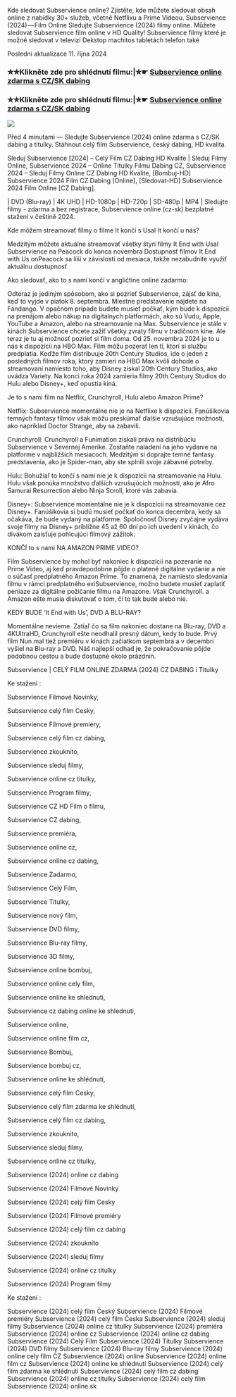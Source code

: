 Kde sledovat Subservience online? Zjistěte, kde můžete sledovat obsah online z nabídky 30+ služeb, včetně Netflixu a Prime Videou. Subservience (2024) — Film Online Sledujte Subservience (2024) filmy online. Můžete sledovat Subservience film online v HD Quality! Subservience filmy které je možné sledovat v televizi Dekstop machitos tabletách telefon také

Poslední aktualizace 11. října 2024

### ✮✮Klikněte zde pro shlédnutí filmu:|✮☛ [Subservience online zdarma s CZ/SK dabing](https://crotx.online/sk/movie/1064028/subservience.git)

### ✮✮Klikněte zde pro shlédnutí filmu:|✮☛ [Subservience online zdarma s CZ/SK dabing](https://crotx.online/sk/movie/1064028/subservience.git)

<p dir="auto"><a href="https://crotx.online/sk/movie/1064028/subservience.git" title="720p" rel="nofollow"><img src="https://i.imgur.com/jhNGoEt.gif" style="max-width: 100%;"></a></p>

Před 4 minutami — Sledujte Subservience (2024) online zdarma s CZ/SK dabing a titulky. Stáhnout celý film Subservience, český dabing, HD kvalita.

Sleduj Subservience [2024] – Celý Film CZ Dabing HD Kvalite | Sleduj Filmy Online, Subservience 2024 – Online Titulky Filmu Dabing CZ, Subservience 2024 – Sleduj Filmy Online CZ Dabing HD Kvalite, [Bombuj-HD] Subservience 2024 Film CZ Dabing [Online], [Sledovat-HD] Subservience 2024 Film Online [CZ Dabing].

| DVD (Blu-ray) | 4K UHD | HD-1080p | HD-720p | SD-480p | MP4 | Sledujte filmy - zdarma a bez registrace, Subservience online (cz-sk) bezplatné stažení v češtině 2024.

Kde môžem streamovať filmy o filme It končí s Usal It končí u nás?

Medzitým môžete aktuálne streamovať všetky štyri filmy It End with Usal Subservience na Peacock do konca novembra Dostupnosť filmov It End with Us onPeacock sa líši v závislosti od mesiaca, takže nezabudnite využiť aktuálnu dostupnosť

Ako sledovať, ako to s nami končí v angličtine online zadarmo:

Odteraz je jediným spôsobom, ako si pozrieť Subservience, zájsť do kina, keď to vyjde v piatok 8. septembra. Miestne predstavenie nájdete na Fandango. V opačnom prípade budete musieť počkať, kým bude k dispozícii na prenájom alebo nákup na digitálnych platformách, ako sú Vudu, Apple, YouTube a Amazon, alebo na streamovanie na Max. Subservience je stále v kinách Subservience chcete zažiť všetky zvraty filmu v tradičnom kine. Ale teraz je tu aj možnosť pozrieť si film doma. Od 25. novembra 2024 je to u nás k dispozícii na HBO Max. Film môžu pozerať len tí, ktorí si službu predplatia. Keďže film distribuuje 20th Century Studios, ide o jeden z posledných filmov roka, ktorý zamieri na HBO Max kvôli dohode o streamovaní namiesto toho, aby Disney získal 20th Century Studios, ako uvádza Variety. Na konci roka 2024 zamieria filmy 20th Century Studios do Hulu alebo Disney+, keď opustia kiná.

Je to s nami film na Netflix, Crunchyroll, Hulu alebo Amazon Prime?

Netflix: Subservience momentálne nie je na Netflixe k dispozícii. Fanúšikovia temných fantasy filmov však môžu preskúmať ďalšie vzrušujúce možnosti, ako napríklad Doctor Strange, aby sa zabavili.

Crunchyroll: Crunchyroll a Funimation získali práva na distribúciu Subservience v Severnej Amerike. Zostaňte naladení na jeho vydanie na platforme v najbližších mesiacoch. Medzitým si doprajte temné fantasy predstavenia, ako je Spider-man, aby ste splnili svoje zábavné potreby.

Hulu: Bohužiaľ to končí s nami nie je k dispozícii na streamovanie na Hulu. Hulu však ponúka množstvo ďalších vzrušujúcich možností, ako je Afro Samurai Resurrection alebo Ninja Scroll, ktoré vás zabavia.

Disney+: Subservience momentálne nie je k dispozícii na streamovanie cez Disney+. Fanúšikovia si budú musieť počkať do konca decembra, kedy sa očakáva, že bude vydaný na platforme. Spoločnosť Disney zvyčajne vydáva svoje filmy na Disney+ približne 45 až 60 dní po ich uvedení v kinách, čo divákom zaisťuje pohlcujúci filmový zážitok.

KONČÍ to s nami NA AMAZON PRIME VIDEO?

Film Subservience by mohol byť nakoniec k dispozícii na pozeranie na Prime Video, aj keď pravdepodobne pôjde o platené digitálne vydanie a nie o súčasť predplatného Amazon Prime. To znamená, že namiesto sledovania filmu v rámci predplatného exiSubservience, možno budete musieť zaplatiť peniaze za digitálne požičanie filmu na Amazone. Však Crunchyroll. a Amazon ešte musia diskutovať o tom, či to tak bude alebo nie.

KEDY BUDE ‘It End with Us’, DVD A BLU-RAY?

Momentálne nevieme. Zatiaľ čo sa film nakoniec dostane na Blu-ray, DVD a 4KUltraHD, Crunchyroll ešte neodhalil presný dátum, kedy to bude. Prvý film Nun mal tiež premiéru v kinách začiatkom septembra a v decembri vyšiel na Blu-ray a DVD. Náš najlepší odhad je, že pokračovanie pôjde podobnou cestou a bude dostupné okolo prázdnin.

Subservience | CELÝ FILM ONLINE ZDARMA (2024) CZ DABING i Titulky

Ke stažení :

Subservience Filmové Novinky,

Subservience celý film Cesky,

Subservience Filmové premiéry,

Subservience celý film cz dabing,

Subservience zkouknito,

Subservience sleduj filmy,

Subservience online cz titulky,

Subservience Program filmy,

Subservience CZ HD Film o filmu,

Subservience CZ dabing,

Subservience premiéra,

Subservience online cz,

Subservience online cz dabing,

Subservience Zadarmo,

Subservience Celý Film,

Subservience Titulky,

Subservience nový film,

Subservience DVD filmy,

Subservience Blu-ray filmy,

Subservience 3D filmy,

Subservience online bombuj,

Subservience online cely film,

Subservience online ke shlednuti,

Subservience cz dabing online ke shlednuti,

Subservience online,

Subservience online film cz,

Subservience Bombuj,

Subservience bombuj cz,

Subservience online ke shlédnutí,

Subservience celý film Cesky,

Subservience celý film zdarma ke shlédnutí,

Subservience celý film cz dabing,

Subservience zkouknito,

Subservience sleduj filmy,

Subservience online cz titulky,

Subservience (2024) online cz dabing

Subservience (2024) Filmové Novinky

Subservience (2024) celý film Cesky

Subservience (2024) Filmové premiéry

Subservience (2024) celý film cz dabing

Subservience (2024) zkouknito

Subservience (2024) sleduj filmy

Subservience (2024) online cz titulky

Subservience (2024) Program filmy

Ke stažení :

Subservience (2024) celý film Český Subservience (2024) Filmové premiéry Subservience (2024) celý film Česka Subservience (2024) sleduj filmy Subservience (2024) online cz titulky Subservience (2024) premiéra Subservience (2024) online cz Subservience (2024) online cz dabing Subservience (2024) Celý Film Subservience (2024) Titulky Subservience (2024) DVD filmy Subservience (2024) Blu-ray filmy Subservience (2024) online cely film CZ Subservience (2024) online Subservience (2024) online film cz Subservience (2024) online ke shlédnutí Subservience (2024) celý film zdarma ke shlédnutí Subservience (2024) celý film cz dabing Subservience (2024) online cz titulky Subservience (2024) celý film Subservience (2024) online sk
